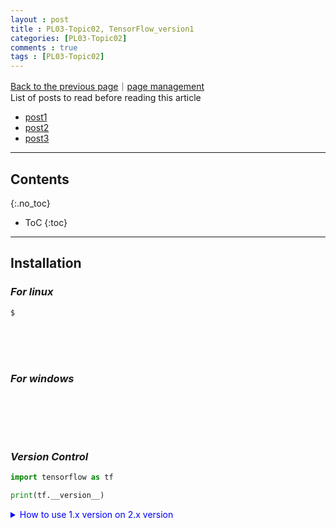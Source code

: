```yaml
---
layout : post
title : PL03-Topic02, TensorFlow_version1
categories: [PL03-Topic02]
comments : true
tags : [PL03-Topic02]
---
```

[Back to the previous page](https://userdyk-github.github.io/pl03/PL03-Libraries.html)｜<a href="https://github.com/userdyk-github/userdyk-github.github.io/blob/master/_posts/PL03/PL03-Topic02/2019-08-13-PL03-Topic02-TensorFlow_version1.md" target="_blank">page management</a> <br>
List of posts to read before reading this article
- <a href='https://userdyk-github.github.io/'>post1</a>
- <a href='https://userdyk-github.github.io/'>post2</a>
- <a href='https://userdyk-github.github.io/'>post3</a>

---

## Contents
{:.no_toc}

* ToC
{:toc}

<hr class="division1">

## **Installation**
### ***For linux***
```bash
$ 
```
<br><br><br>

### ***For windows***
```dos

```
<br><br><br>

### ***Version Control***
```python
import tensorflow as tf

print(tf.__version__)
```
<details markdown="1">
<summary class='jb-small' style="color:blue">How to use 1.x version on 2.x version</summary>
<hr class='division3'>
```python
import tensorflow.compat.v1 as tf

tf.disable_v2_behavior()
```
<hr class='division3'>
</details>


<br><br><br>


<hr class="division2">

## **Tutorials**
### ***Dataset : loader***

<br><br><br>

---

### ***Neural net : Custom layers***
#### Sequential 

<br><br><br>
#### Module 

<br><br><br>

---

### ***Optimization : Training***

<br><br><br>

---

### ***Evaluation : Predicting***

<br><br><br>
<hr class="division2">

## **Mathematical Foundations**

### ***Linear Algebra***

- Vector
- Scalar
- Matrix
- Tensor
- Matrix Operations and Manipulations
- Linear Independence of Vectors
- Rank of a Matrix
- Identity Matrix or Operator
- Determinant of a Matrix
- Inverse of a Matrix
- Norm of a Vector
- Pseudo Inverse of a Matrix
- Unit Vector in the Direction of a Speciﬁc Vector
- Projection of a Vector in the Direction of Another Vector
- Eigen Vectors

---

### ***Calculus***

- Differentiation
- Gradient of a Function
- Successive Partial Derivatives
- Hessian Matrix of a Function
- Maxima and Minima of Functions
- Local Minima and Global Minima
- Positive Semi-Deﬁnite and Positive Deﬁnite
- Convex Set
- Convex Function
- Non-convex Function
- Multivariate Convex and Non-convex Functions Examples
- Taylor Series

---

### ***Probability***

- Unions, Intersection, and Conditional Probability
- Chain Rule of Probability for Intersection of Event
- Mutually Exclusive Events
- Independence of Events
- Conditional Independence of Event
- Bayes Rule
- Probability Mass Function
- Probability Density Function
- Expectation of a Random Variable
- Variance of a Random Variable
- Skewness and Kurtosis
- Covariance
- Correlation Coefﬁcient
- Some Common Probability Distribution
- Likelihood Function
- Maximum Likelihood Estimate
- Hypothesis Testing and p Value

---

### ***Formulation of Machine-Learning Algorithm and Optimization Techniques***

- Supervised Learning
  - Linear Regression as a Supervised Learning Method
  - Linear Regression Through Vector Space Approach
  - Hyperplanes and Linear Classifiers
- Unsupervised Learning
- Optimization Techniques for Machine Learning
  - Gradient Descent
  - Gradient Descent for a Multivariate Cost Function
  - Steepest Descent
  - Stochastic Gradient Descent
  - Newton’s Method
- Constrained Optimization Problem
  
---

### ***A Few Important Topics in Machine Learning***

- Dimensionality Reduction Methods
  - Principal Component Analysis
  - Singular Value Decomposition  
- Regularization
- Regularization Viewed as a Constraint Optimization Problem


<hr class="division2">

## **Deep-Learning Concepts**

### ***Deep Learning and Its Evolution***

```python

```

<details markdown="1">
<summary class='jb-small' style="color:blue">OUTPUT</summary>
<hr class='division3'>

<hr class='division3'>
</details>

---

### ***Perceptrons and Perceptron Learning Algorithm***

- Geometrical Interpretation of Perceptron Learning
- Limitations of Perceptron Learning
- Need for Non-linearity 
- Hidden Layer Perceptrons’ Activation Function for Non-linearity
- Different Activation Functions for a Neuron/Perceptron
- Learning Rule for Multi-Layer Perceptrons Network
- Backpropagation for Gradient Computation
- Generalizing the Backpropagation Method for Gradient Computation

<br><br><br>

```python
```

<details markdown="1">
<summary class='jb-small' style="color:blue">OUTPUT</summary>
<hr class='division3'>

<hr class='division3'>
</details>

---

### ***TensorFlow***

#### TensorFlow(1.*) Basics for Development

```
# Import TensorFlow and Numpy Library
>>> import tensorflow as tf 
>>> import numpy as np

# Activate a TensorFlow Interactive Session
>>> tf.InteractiveSession()

# Define Tensors
>>> a = tf.zeros((2,2)); 
>>> b = tf.ones((2,2))

# Sum the Elements of the Matrix (2D Tensor) Across the Horizontal Axis
>>> tf.reduce_sum(b,reduction_indices = 1).eval()
array([2., 2.], dtype=float32)

# verify tensor values
>>> sess = tf.Session()
...    print(sess.run(b))
...    print(sess.run(tf.reduce_sum(b)))
[[1. 1.]
 [1. 1.]]
4.0

# Check the Shape of the Tensor
>>> a.get_shape()
TensorShape([Dimension(2), Dimension(2)])

# Reshape a Tensor
>>> tf.reshape(a,(1,4)).eval()
array([[0., 0., 0., 0.]], dtype=float32)


# Explicit Evaluation in TensorFlow and Difference with Numpy
>>> ta = tf.zeros((2,2))
>>> print(ta)
Tensor("zeros_3:0", shape=(2, 2), dtype=float32)

>>> print(ta.eval())
[[0. 0.]
 [0. 0.]]


>>> a = np.zeros((2,2))
>>> print(a)
[[0. 0.]
 [0. 0.]]

# Define TensorFlow Constants
>>> a = tf.constant(1) 
>>> b = tf.constant(5) 
>>> c= a*b
>>> with tf.Session() as sess:   
...    print(c.eval())  
...    print(sess.run(c))


# Define TensorFlow Variables
>>> w = tf.Variable(tf.ones(2,2),name='weights')

# Initialize the Variables After Invoking the Session
>>> with tf.Session() as sess: 
...    sess.run(tf.global_variables_initializer())  
...    print(sess.run(w))
[1. 1.]


# Define the TensorFlow Variable with Random Initial Values from Standard Normal Distribution
>>> rw = tf.Variable(tf.random_normal((2,2)),name='random_weights')

# Invoke Session and Display the Initial State of the Variable
>>> with tf.Session() as sess:   
...    sess.run(tf.global_variables_initializer()) 
...    print(sess.run(rw))
[[-1.0602931  -0.20061749]
 [-1.1879984   2.0883346 ]]


# TensorFlow Variable State Update
>>> var_1 = tf.Variable(0,name='var_1')
>>> add_op = tf.add(var_1,tf.constant(1)) 
>>> upd_op = tf.assign(var_1,add_op) 
>>> with tf.Session() as sess:  
...        sess.run(tf.global_variables_initializer())   
...        for i in range(5):      
...            print(sess.run(upd_op))
1
2
3
4
5


# Display the TensorFlow Variable State
>>> x = tf.constant(1) 
>>> y = tf.constant(5) 
>>> z = tf.constant(7)

>>> mul_x_y = x*y
>>> final_op = mul_x_y + z

>>> with tf.Session() as sess:  
...     print(sess.run([mul_x_y,final_op]))
[5, 12]


# Convert a Numpy Array to Tensor
>>>a = np.ones((3,3)) 
>>>b = tf.convert_to_tensor(a)
>>>with tf.Session() as sess:  
...     print(sess.run(b))
[[1. 1. 1.]
 [1. 1. 1.]
 [1. 1. 1.]]


# Placeholders and Feed Dictionary
>>> inp1 = tf.placeholder(tf.float32,shape=(1,2)) 
>>> inp2 = tf.placeholder(tf.float32,shape=(2,1)) 
>>> output = tf.matmul(inp1,inp2) 

>>> with tf.Session() as sess:
...     print(sess.run([output],feed_dict={inp1:[[1.,3.]],inp2:[[1],[3]]}))
[array([[10.]], dtype=float32)]
```
<br><br><br>


#### Optimizers in TensorFlow

```python
```

<details markdown="1">
<summary class='jb-small' style="color:blue">OUTPUT</summary>
<hr class='division3'>

<hr class='division3'>
</details>
<br><br><br>


#### XOR Implementation Using TensorFlow

```python
# XOR Implementation with Hidden Layers That Have Sigmoid Activation Functions
#XOR  implementation in Tensorflow with hidden layers being sigmoid to # introduce Non-Linearity 
import tensorflow as tf 

# Create placeholders for training input and output labels 
x_ = tf.placeholder(tf.float32, shape=[4,2], name="x-input") 
y_ = tf.placeholder(tf.float32, shape=[4,1], name="y-input") 

#Define the weights to the hidden and output layer respectively.
w1 = tf.Variable(tf.random_uniform([2,2], -1, 1), name="Weights1")
w2 = tf.Variable(tf.random_uniform([2,1], -1, 1), name="Weights2") 

# Define the bias to the hidden and output layers respectively 
b1 = tf.Variable(tf.zeros([2]), name="Bias1") 
b2 = tf.Variable(tf.zeros([1]), name="Bias2")

# Define the final output through forward pass
z2 = tf.sigmoid(tf.matmul(x_, w1) + b1)
pred = tf.sigmoid(tf.matmul(z2,w2) + b2)

# Define the Cross-entropy/Log-loss Cost function based on the output label y and 
# the predicted probability by the forward pass 
cost = tf.reduce_mean(( (y_ * tf.log(pred)) + ((1 - y_) * tf.log(1.0 - pred)) ) * -1) 
learning_rate = 0.01 
train_step = tf.train.GradientDescentOptimizer(learning_rate).minimize(cost) 

#Now that we have all that we need set up we will start the training 
XOR_X = [[0,0],[0,1],[1,0],[1,1]] 
XOR_Y = [[0],[1],[1],[0]]

# Initialize the variables 
init = tf.initialize_all_variables()
sess = tf.Session() 
writer = tf.summary.FileWriter("./Downloads/XOR_logs", sess.graph_def)
sess.run(init) 
for i in range(100000):     
    sess.run(train_step, feed_dict={x_: XOR_X, y_: XOR_Y})
print('Final Prediction', sess.run(pred, feed_dict={x_: XOR_X, y_: XOR_Y})) 
```

<details markdown="1">
<summary class='jb-small' style="color:blue">OUTPUT</summary>
<hr class='division3'>
```
Final Prediction [[0.04043783]
 [0.9463439 ]
 [0.94631964]
 [0.08983095]]
```
<hr class='division3'>
</details>
<br><br><br>


#### Linear Regression in TensorFlow

```python
# Linear Regression Implementation in TensorFlow
# Importing TensorFlow, Numpy, and the Boston Housing price dataset
import tensorflow as tf
import numpy as np
from sklearn.datasets import load_boston

# Function to load the Boston data set
def read_infile():
    data = load_boston()
    features = np.array(data.data)
    target = np.array(data.target)
    return features,target

# Normalize the features by Z scaling; i.e., subtract from each feature value its mean and then divide by its
#standard deviation. Accelerates gradient descent.
def feature_normalize(data):
    mu = np.mean(data,axis=0)
    std = np.std(data,axis=0)
    return (data - mu)/std

# Append the feature for the bias term.
def append_bias(features,target):
    n_samples = features.shape[0]
    n_features = features.shape[1]
    intercept_feature  = np.ones((n_samples,1))
    X = np.concatenate((features,intercept_feature),axis=1)
    X = np.reshape(X,[n_samples,n_features +1])
    Y = np.reshape(target,[n_samples,1])
    return X,Y

#  Execute the functions to read, normalize, and add append bias term to the data
features,target = read_infile()
z_features = feature_normalize(features)
X_input,Y_input = append_bias(z_features,target)
num_features = X_input.shape[1]

# Create TensorFlow ops for placeholders, weights, and weight initialization
X = tf.placeholder(tf.float32,[None,num_features])
Y = tf.placeholder(tf.float32,[None,1])
w = tf.Variable(tf.random_normal((num_features,1)),name='weights')
init = tf.global_variables_initializer()

# Define the different TensorFlow ops and input parameters for Cost and Optimization.
learning_rate = 0.01
num_epochs = 1000
cost_trace = []
pred = tf.matmul(X,w)
error = pred - Y
cost = tf.reduce_mean(tf.square(error))
train_op = tf.train.GradientDescentOptimizer(learning_rate).minimize(cost)

# Execute the gradient-descent learning
with tf.Session() as sess:
    sess.run(init)
    for i in range(num_epochs):
        sess.run(train_op,feed_dict={X:X_input,Y:Y_input})
        cost_trace.append(sess.run(cost,feed_dict={X:X_input,Y:Y_input}))
        error_ = sess.run(error,{X:X_input,Y:Y_input})
        pred_ = sess.run(pred,{X:X_input})
print('MSE in training:',cost_trace[-1])
```
<details markdown="1">
<summary class='jb-small' style="color:blue">OUTPUT</summary>
<hr class='division3'>
```
MSE in training: 21.928276
```
<hr class='division3'>
</details>
<details markdown="1">
<summary class='jb-small' style="color:blue">Visualization of Cost</summary>
<hr class='division3'>
```python
# Linear Regression Cost Plot over Epochs or Iterations
# Plot the reduction in cost over iterations or epochs
import matplotlib.pyplot as plt
plt.plot(cost_trace)
plt.show()
```
`OUTPUT`
![Figure_1](https://user-images.githubusercontent.com/52376448/65562411-4c932e00-df81-11e9-9530-6a2b4b79c294.png)
<hr class='division3'>
</details>
<details markdown="1">
<summary class='jb-small' style="color:blue">Visualization of Prediction</summary>
<hr class='division3'>
```python
# Linear Regression Actual House Price Versus Predicted House Price
# Plot the Predicted House Prices vs the Actual House Prices
import matplotlib.pyplot as plt

fig, ax = plt.subplots()
plt.scatter(Y_input,pred_)
ax.set_xlabel('Actual House price')
ax.set_ylabel('Predicted House price')
plt.show()
```
`OUTPUT`
![Figure_1](https://user-images.githubusercontent.com/52376448/65562640-0c807b00-df82-11e9-8360-b96213765971.png)
<hr class='division3'>
</details>

<br><br><br>

#### Multi-class Classification with SoftMax Function Using Full-Batch Gradient Descent

```python
# Multi-class Classification with Softmax Function Using Full-Batch Gradient Descent
# Import the required libraries 
import tensorflow as tf
import numpy as np
from sklearn import datasets 
from tensorflow.examples.tutorials.mnist import input_data

# Function to read the MNIST dataset along with the labels
def read_infile():  
    mnist = input_data.read_data_sets("MNIST_data/", one_hot=True)  
    train_X, train_Y,test_X, test_Y = mnist.train.images, mnist.train.labels, mnist.test.images, mnist.test.labels   
    return train_X, train_Y,test_X, test_Y

#  Define the weights and biases for the neural network 
def weights_biases_placeholder(n_dim,n_classes):  
    X = tf.placeholder(tf.float32,[None,n_dim])    
    Y = tf.placeholder(tf.float32,[None,n_classes])  
    w = tf.Variable(tf.random_normal([n_dim,n_classes],stddev=0.01),name='weights') 
    b = tf.Variable(tf.random_normal([n_classes]),name='weights')  
    return X,Y,w,b

# Define the forward pass
def forward_pass(w,b,X):  
    out = tf.matmul(X,w) + b
    return out

# Define the cost function for the SoftMax unit
def multiclass_cost(out,Y):  
    cost = tf.reduce_mean(tf.nn.softmax_cross_entropy_with_logits(logits=out,labels=Y)) 
    return cost

# Define the initialization op
def init():
    return tf.global_variables_initializer()

# Define the training op
def train_op(learning_rate,cost): 
    op_train = tf.train.GradientDescentOptimizer(learning_rate).minimize(cost)   
    return op_train
train_X, train_Y,test_X, test_Y = read_infile()
X,Y,w,b = weights_biases_placeholder(train_X.shape[1],train_Y.shape[1])
out = forward_pass(w,b,X)
cost = multiclass_cost(out,Y)
learning_rate,epochs = 0.01,1000 
op_train = train_op(learning_rate,cost) 
init = init() 
loss_trace = [] 
accuracy_trace = []

# Activate the TensorFlow session and execute the stochastic gradient descent 
with tf.Session() as sess:   
    sess.run(init)
    for i in range(epochs):    
        sess.run(op_train,feed_dict={X:train_X,Y:train_Y})  
        loss_ = sess.run(cost,feed_dict={X:train_X,Y:train_Y})  
        accuracy_ = np.mean(np.argmax(sess.run(out,feed_dict={X:train_X,Y:train_Y}),axis=1) == np.argmax(train_Y,axis=1))       
        loss_trace.append(loss_)      
        accuracy_trace.append(accuracy_)   
        if (((i+1) >= 100) and ((i+1) % 100 == 0 )) :   
            print('Epoch:',(i+1),'loss:',loss_,'accuracy:',accuracy_)
            
    print('Final training result:','loss:',loss_,'accuracy:',accuracy_)   
    loss_test = sess.run(cost,feed_dict={X:test_X,Y:test_Y})  
    test_pred = np.argmax(sess.run(out,feed_dict={X:test_X,Y:test_Y}),axis=1)  
    accuracy_test = np.mean(test_pred == np.argmax(test_Y,axis=1))  
    print('Results on test dataset:','loss:',loss_test,'accuracy:',accuracy_test)
```

<details markdown="1">
<summary class='jb-small' style="color:blue">Training</summary>
<hr class='division3'>
```
Extracting MNIST_data/train-images-idx3-ubyte.gz
Extracting MNIST_data/train-labels-idx1-ubyte.gz
Extracting MNIST_data/t10k-images-idx3-ubyte.gz
Extracting MNIST_data/t10k-labels-idx1-ubyte.gz
Epoch: 100 loss: 1.5383416 accuracy: 0.7381636363636364
Epoch: 200 loss: 1.184439 accuracy: 0.7911454545454546
Epoch: 300 loss: 0.9936375 accuracy: 0.8137818181818182
Epoch: 400 loss: 0.8766257 accuracy: 0.8260363636363637
Epoch: 500 loss: 0.7975932 accuracy: 0.8344363636363636
Epoch: 600 loss: 0.74041194 accuracy: 0.8407818181818182
Epoch: 700 loss: 0.6969224 accuracy: 0.8461818181818181
Epoch: 800 loss: 0.6625869 accuracy: 0.8504363636363637
Epoch: 900 loss: 0.6346859 accuracy: 0.8542909090909091
Epoch: 1000 loss: 0.6114902 accuracy: 0.8569272727272728
Final training result: loss: 0.6114902 accuracy: 0.8569272727272728
Results on test dataset: loss: 0.584958 accuracy: 0.869
```
<hr class='division3'>
</details>
<details markdown="1">
<summary class='jb-small' style="color:blue">Prediction</summary>
<hr class='division3'>
```python
# Display the Actual Digits Versus the Predicted Digits Along with the Images of the Actual Digits
import matplotlib.pyplot as plt 
%matplotlib inline

f, a = plt.subplots(1, 10, figsize=(10, 2))
print('Actual digits:   ', np.argmax(test_Y[0:10],axis=1))
print('Predicted digits:',test_pred[0:10])
print('Actual images of the digits follow:')

for i in range(10):      
    a[i].imshow(np.reshape(test_X[i],(28, 28)))
```
`OUTPUT`
```
Actual digits:    [7 2 1 0 4 1 4 9 5 9]
Predicted digits: [7 2 1 0 4 1 4 9 2 9]
Actual images of the digits follow:
```
![다운로드](https://user-images.githubusercontent.com/52376448/65567285-99cacc00-df90-11e9-8baa-79cf95760a71.png)
<hr class='division3'>
</details>
<br><br><br>

#### Multi-class Classification with SoftMax Function Using Stochastic Gradient Descent

```python
import tensorflow as tf
import numpy as np
from sklearn import datasets 
from tensorflow.examples.tutorials.mnist import input_data

# Multi-class Classification with Softmax Function Using Stochastic Gradient Descent
def read_infile():   
    mnist = input_data.read_data_sets("MNIST_data/", one_hot=True)  
    train_X, train_Y,test_X, test_Y = mnist.train.images, mnist.train.labels, mnist.test.images, mnist.test.labels   
    return train_X, train_Y,test_X, test_Y

def weights_biases_placeholder(n_dim,n_classes): 
    X = tf.placeholder(tf.float32,[None,n_dim])   
    Y = tf.placeholder(tf.float32,[None,n_classes])   
    w = tf.Variable(tf.random_normal([n_dim,n_classes],stddev=0.01),name='weights') 
    b = tf.Variable(tf.random_normal([n_classes]),name='weights')   
    return X,Y,w,b

def forward_pass(w,b,X):  
    out = tf.matmul(X,w) + b  
    return out

def multiclass_cost(out,Y):   
    cost = tf.reduce_mean(tf.nn.softmax_cross_entropy_with_logits(logits=out,labels=Y))  
    return cost

def init(): 
    return tf.global_variables_initializer()

def train_op(learning_rate,cost): 
    op_train = tf.train.AdamOptimizer(learning_rate).minimize(cost) 
    return op_train

train_X, train_Y,test_X, test_Y = read_infile()
X,Y,w,b = weights_biases_placeholder(train_X.shape[1],train_Y.shape[1]) 
out = forward_pass(w,b,X) 
cost = multiclass_cost(out,Y) 
learning_rate,epochs,batch_size = 0.01,1000,1000 
num_batches = int(train_X.shape[0]/batch_size)
op_train = train_op(learning_rate,cost) 
init = init() 
epoch_cost_trace = []
epoch_accuracy_trace = []

with tf.Session() as sess:  
    sess.run(init)
    for i in range(epochs):  
        epoch_cost, epoch_accuracy = 0, 0
        for j in range(num_batches):         
            sess.run(op_train,feed_dict={X:train_X[j*batch_size:(j+1)*batch_size],Y:train_Y[j*batch_size:(j+1)*batch_size]})      
            actual_batch_size = train_X[j*batch_size:(j+1)*batch_size].shape[0]         
            epoch_cost += actual_batch_size*sess.run(cost,feed_dict={X:train_X[j*batch_size:(j+1)*batch_size],Y:train_Y[j*batch_size:(j+1)*batch_size]})
            
        epoch_cost = epoch_cost/float(train_X.shape[0])     
        epoch_accuracy = np.mean(np.argmax(sess.run(out,feed_dict={X:train_X,Y:train_Y}), axis=1) == np.argmax(train_Y,axis=1))    
        epoch_cost_trace.append(epoch_cost)     
        epoch_accuracy_trace.append(epoch_accuracy)
        if (((i +1) >= 100) and ((i+1) % 100 == 0 )) :  
            print('Epoch:',(i+1),'Average loss:',epoch_cost,'accuracy:',epoch_accuracy)
    print('Final epoch training results:','Average loss:',epoch_cost,'accuracy:',epoch_accuracy)   
    loss_test = sess.run(cost,feed_dict={X:test_X,Y:test_Y})    
    test_pred = np.argmax(sess.run(out,feed_dict={X:test_X,Y:test_Y}),axis=1) 
    accuracy_test = np.mean(test_pred == np.argmax(test_Y,axis=1)) 
    print('Results on test dataset:','Average loss:',loss_test,'accuracy:',accuracy_test)
```

<details markdown="1">
<summary class='jb-small' style="color:blue">Training</summary>
<hr class='division3'>
```
Extracting MNIST_data/train-images-idx3-ubyte.gz
Extracting MNIST_data/train-labels-idx1-ubyte.gz
Extracting MNIST_data/t10k-images-idx3-ubyte.gz
Extracting MNIST_data/t10k-labels-idx1-ubyte.gz
Epoch: 100 Average loss: 0.21720419471914118 accuracy: 0.9389636363636363
Epoch: 200 Average loss: 0.21221693090417168 accuracy: 0.9397454545454546
Epoch: 300 Average loss: 0.21042687581344086 accuracy: 0.9401272727272727
Epoch: 400 Average loss: 0.20955939401279797 accuracy: 0.9402363636363636
Epoch: 500 Average loss: 0.2090753911571069 accuracy: 0.9405636363636364
Epoch: 600 Average loss: 0.208774649690498 accuracy: 0.9406545454545454
Epoch: 700 Average loss: 0.20857206650755622 accuracy: 0.9406181818181818
Epoch: 800 Average loss: 0.20842633586038242 accuracy: 0.9406545454545454
Epoch: 900 Average loss: 0.20831616845997897 accuracy: 0.9408
Epoch: 1000 Average loss: 0.20822952132333408 accuracy: 0.9408727272727273
Final epoch training results: Average loss: 0.20822952132333408 accuracy: 0.9408727272727273
Results on test dataset: Average loss: 0.4592456 accuracy: 0.9155
```
<hr class='division3'>
</details>
<details markdown="1">
<summary class='jb-small' style="color:blue">Prediction</summary>
<hr class='division3'>
```python
# Actual Digits Versus Predicted Digits for SoftMax Classification Through Stochastic Gradient Descent
import matplotlib.pyplot as plt

f, a = plt.subplots(1, 10, figsize=(10, 2))
print('Actual digits:   ', np.argmax(test_Y[0:10],axis=1) )
print('Predicted digits:',test_pred[0:10] )
print('Actual images of the digits follow:' )
for i in range(10):      
    a[i].imshow(np.reshape(test_X[i],(28, 28)))
```
`OUTPUT`
```
Actual digits:    [7 2 1 0 4 1 4 9 5 9]
Predicted digits: [7 2 1 0 4 1 4 9 6 9]
Actual images of the digits follow:
```
![다운로드 (1)](https://user-images.githubusercontent.com/52376448/65567386-0940bb80-df91-11e9-9e2f-f5ce47df3b0c.png)
<hr class='division3'>
</details>
<br><br><br>



<hr class="division2">

## **Example**
### ***XOR problem***
```python

```
<details markdown="1">
<summary class='jb-small' style="color:blue">OUTPUT</summary>
<hr class='division3'>

<hr class='division3'>
</details>
<br><br><br>

---



### ***Simple linear regression***
```python

```
<details markdown="1">
<summary class='jb-small' style="color:blue">OUTPUT</summary>
<hr class='division3'>

<hr class='division3'>
</details>
<br><br><br>

---

### ***Multi-variate linear regression***
```python

```
<details markdown="1">
<summary class='jb-small' style="color:blue">OUTPUT</summary>
<hr class='division3'>

<hr class='division3'>
</details>
<br><br><br>

---

### ***Logistic regression : binary class***
```python

```
<details markdown="1">
<summary class='jb-small' style="color:blue">OUTPUT</summary>
<hr class='division3'>

<hr class='division3'>
</details>
<br><br><br>

---

### ***Softmax regression : multi-class***
```python

```
<details markdown="1">
<summary class='jb-small' style="color:blue">OUTPUT</summary>
<hr class='division3'>

<hr class='division3'>
</details>
<br><br><br>

---


### ***Neural network***
```python

```
<details markdown="1">
<summary class='jb-small' style="color:blue">OUTPUT</summary>
<hr class='division3'>

<hr class='division3'>
</details>
<br><br><br>

---

### ***Convolutional neural network : Digit Recognition***
```python

```
<details markdown="1">
<summary class='jb-small' style="color:blue">OUTPUT</summary>
<hr class='division3'>

<hr class='division3'>
</details>
<br><br><br>

---

### ***Recurrent neural network : Next-Word Prediction***
```python

```
<details markdown="1">
<summary class='jb-small' style="color:blue">OUTPUT</summary>
<hr class='division3'>

<hr class='division3'>
</details>
<br><br><br>








<hr class="division1">

List of posts followed by this article
- [post1](https://userdyk-github.github.io/)
- <a href='https://userdyk-github.github.io/'>post2</a>
- <a href='https://userdyk-github.github.io/'>post3</a>

---

Reference
- Santanu Pattanayak, Pro Deep Learning with TensorFlow, 2017
- <a href='https://tensorflowkorea.gitbooks.io/tensorflow-kr/' target="_blank">tensorflow-kr</a>
- <a href='https://userdyk-github.github.io/'>post3</a>

---

<details markdown="1">
<summary class='jb-small' style="color:blue">OUTPUT</summary>
<hr class='division3'>

<hr class='division3'>
</details>


